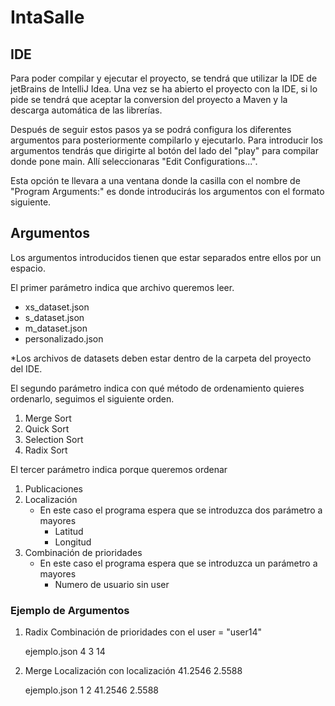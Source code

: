 # IntaSalle

## IDE

Para poder compilar y ejecutar el proyecto, se tendrá que utilizar la IDE de jetBrains de IntelliJ Idea.
Una vez se ha abierto el proyecto con la IDE, si lo pide se tendrá que aceptar la conversion del proyecto a Maven 
y la descarga automática de las librerías.

Después de seguir estos pasos ya se podrá configura los diferentes argumentos para posteriormente compilarlo y ejecutarlo.
Para introducir los argumentos tendrás que dirigirte al botón del lado del "play" para compilar donde pone main. Allí seleccionaras "Edit Configurations...".

Esta opción te llevara a una ventana donde la casilla con el nombre de "Program Arguments:" es donde introducirás los argumentos con el formato siguiente.

## Argumentos

Los argumentos introducidos tienen que estar separados entre ellos por un espacio.

El primer parámetro indica que archivo queremos leer.

  - xs_dataset.json
  - s_dataset.json
  - m_dataset.json
  - personalizado.json
  
  *Los archivos de datasets deben estar dentro de la carpeta del proyecto del IDE.


El segundo parámetro indica con qué método de ordenamiento quieres ordenarlo, seguimos el siguiente orden.

  1. Merge Sort
  2. Quick Sort
  3. Selection Sort
  4. Radix Sort

El tercer parámetro indica porque queremos ordenar
  
  1. Publicaciones
  2. Localización
      - En este caso el programa espera que se introduzca dos parámetro a mayores
        - Latitud
        - Longitud
  3. Combinación de prioridades
      - En este caso el programa espera que se introduzca un parámetro a mayores
        - Numero de usuario sin user
        
        
### Ejemplo de Argumentos

1. Radix Combinación de prioridades con el user = "user14"

    ejemplo.json 4 3 14
    
2. Merge Localización con localización 41.2546 2.5588

    ejemplo.json 1 2 41.2546 2.5588
